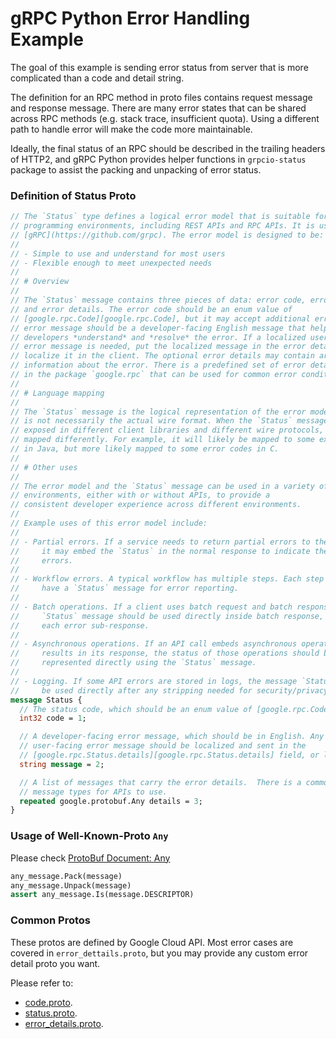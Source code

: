 # gRPC Python Error Handling Example

The goal of this example is sending error status from server that is more complicated than a code and detail string.

The definition for an RPC method in proto files contains request message and response message. There are many error states that can be shared across RPC methods (e.g. stack trace, insufficient quota). Using a different path to handle error will make the code more maintainable.

Ideally, the final status of an RPC should be described in the trailing headers of HTTP2, and gRPC Python provides helper functions in `grpcio-status` package to assist the packing and unpacking of error status.

### Definition of Status Proto

```proto
// The `Status` type defines a logical error model that is suitable for different
// programming environments, including REST APIs and RPC APIs. It is used by
// [gRPC](https://github.com/grpc). The error model is designed to be:
//
// - Simple to use and understand for most users
// - Flexible enough to meet unexpected needs
//
// # Overview
//
// The `Status` message contains three pieces of data: error code, error message,
// and error details. The error code should be an enum value of
// [google.rpc.Code][google.rpc.Code], but it may accept additional error codes if needed.  The
// error message should be a developer-facing English message that helps
// developers *understand* and *resolve* the error. If a localized user-facing
// error message is needed, put the localized message in the error details or
// localize it in the client. The optional error details may contain arbitrary
// information about the error. There is a predefined set of error detail types
// in the package `google.rpc` that can be used for common error conditions.
//
// # Language mapping
//
// The `Status` message is the logical representation of the error model, but it
// is not necessarily the actual wire format. When the `Status` message is
// exposed in different client libraries and different wire protocols, it can be
// mapped differently. For example, it will likely be mapped to some exceptions
// in Java, but more likely mapped to some error codes in C.
//
// # Other uses
//
// The error model and the `Status` message can be used in a variety of
// environments, either with or without APIs, to provide a
// consistent developer experience across different environments.
//
// Example uses of this error model include:
//
// - Partial errors. If a service needs to return partial errors to the client,
//     it may embed the `Status` in the normal response to indicate the partial
//     errors.
//
// - Workflow errors. A typical workflow has multiple steps. Each step may
//     have a `Status` message for error reporting.
//
// - Batch operations. If a client uses batch request and batch response, the
//     `Status` message should be used directly inside batch response, one for
//     each error sub-response.
//
// - Asynchronous operations. If an API call embeds asynchronous operation
//     results in its response, the status of those operations should be
//     represented directly using the `Status` message.
//
// - Logging. If some API errors are stored in logs, the message `Status` could
//     be used directly after any stripping needed for security/privacy reasons.
message Status {
  // The status code, which should be an enum value of [google.rpc.Code][google.rpc.Code].
  int32 code = 1;

  // A developer-facing error message, which should be in English. Any
  // user-facing error message should be localized and sent in the
  // [google.rpc.Status.details][google.rpc.Status.details] field, or localized by the client.
  string message = 2;

  // A list of messages that carry the error details.  There is a common set of
  // message types for APIs to use.
  repeated google.protobuf.Any details = 3;
}
```

### Usage of Well-Known-Proto `Any`

Please check [ProtoBuf Document: Any](https://developers.google.com/protocol-buffers/docs/reference/python-generated#any)

```Python
any_message.Pack(message)
any_message.Unpack(message)
assert any_message.Is(message.DESCRIPTOR)
```

### Common Protos

These protos are defined by Google Cloud API. Most error cases are covered in `error_dettails.proto`, but you may provide any custom error detail proto you want.

Please refer to:
* [code.proto](https://github.com/googleapis/api-common-protos/blob/master/google/rpc/code.proto).
* [status.proto](https://github.com/googleapis/api-common-protos/blob/master/google/rpc/status.proto).
* [error_details.proto](https://github.com/googleapis/api-common-protos/blob/master/google/rpc/error_details.proto).
